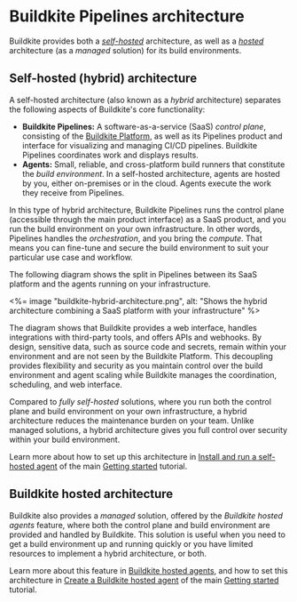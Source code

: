 # Buildkite Pipelines architecture

Buildkite provides both a [_self-hosted_](#self-hosted-hybrid-architecture) architecture, as well as a [_hosted_](#buildkite-hosted-architecture) architecture (as a _managed_ solution) for its build environments.

## Self-hosted (hybrid) architecture

A self-hosted architecture (also known as a _hybrid_ architecture) separates the following aspects of Buildkite's core functionality:

- **Buildkite Pipelines:** A software-as-a-service (SaaS) _control plane_, consisting of the [Buildkite Platform](/docs/platform), as well as its Pipelines product and interface for visualizing and managing CI/CD pipelines. Buildkite Pipelines coordinates work and displays results.
- **Agents:** Small, reliable, and cross-platform build runners that constitute the _build environment_. In a self-hosted architecture, agents are hosted by you, either on-premises or in the cloud. Agents execute the work they receive from Pipelines.

In this type of hybrid architecture, Buildkite Pipelines runs the control plane (accessible through the main product interface) as a SaaS product, and you run the build environment on your own infrastructure. In other words, Pipelines handles the _orchestration_, and you bring the _compute_. That means you can fine-tune and secure the build environment to suit your particular use case and workflow.

The following diagram shows the split in Pipelines between its SaaS platform and the agents running on your infrastructure.

<%= image "buildkite-hybrid-architecture.png", alt: "Shows the hybrid architecture combining a SaaS platform with your infrastructure" %>

The diagram shows that Buildkite provides a web interface, handles integrations with third-party tools, and offers APIs and webhooks. By design, sensitive data, such as source code and secrets, remain within your environment and are not seen by the Buildkite Platform. This decoupling provides flexibility and security as you maintain control over the build environment and agent scaling while Buildkite manages the coordination, scheduling, and web interface.

Compared to _fully self-hosted_ solutions, where you run both the control plane and build environment on your own infrastructure, a hybrid architecture reduces the maintenance burden on your team. Unlike managed solutions, a hybrid architecture gives you full control over security within your build environment.

Learn more about how to set up this architecture in [Install and run a self-hosted agent](/docs/pipelines/getting-started#set-up-an-agent-install-and-run-a-self-hosted-agent) of the main [Getting started](/docs/pipelines/getting-started) tutorial.

## Buildkite hosted architecture

Buildkite also provides a _managed_ solution, offered by the _Buildkite hosted agents_ feature, where both the control plane and build environment are provided and handled by Buildkite. This solution is useful when you need to get a build environment up and running quickly or you have limited resources to implement a hybrid architecture, or both.

Learn more about this feature in [Buildkite hosted agents](/docs/pipelines/hosted-agents), and how to set this architecture in [Create a Buildkite hosted agent](/docs/pipelines/getting-started#set-up-an-agent-create-a-buildkite-hosted-agent) of the main [Getting started](/docs/pipelines/getting-started) tutorial.
